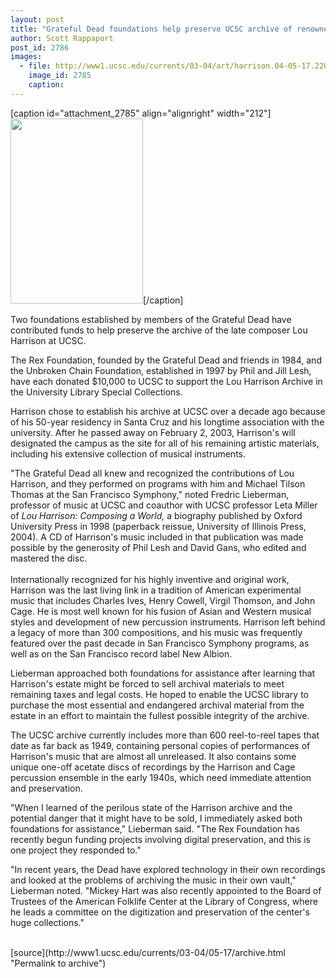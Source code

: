 ```yaml
---
layout: post
title: "Grateful Dead foundations help preserve UCSC archive of renowned composer Lou Harrison"
author: Scott Rappaport
post_id: 2786
images:
  - file: http://www1.ucsc.edu/currents/03-04/art/harrison.04-05-17.220.jpg
    image_id: 2785
    caption: 
---
```


[caption id="attachment_2785" align="alignright" width="212"]<a href="http://localhost/mysite/wp-content/uploads/2004/05/harrison.04-05-17.220.jpg"><img class="size-full wp-image-2785" src="http://localhost/mysite/wp-content/uploads/2004/05/harrison.04-05-17.220.jpg" alt="" width="212" height="296" /></a>[/caption]
<p>
  Two foundations established by members of the Grateful Dead have contributed funds to help preserve the archive of the late composer Lou Harrison at UCSC.<br>
</p>
<p>
  The Rex Foundation, founded by the Grateful Dead and friends in 1984, and the Unbroken Chain Foundation, established in 1997 by Phil and Jill Lesh, have each donated $10,000 to UCSC to support the Lou Harrison Archive in the University Library Special Collections.<br>
</p>
<p>
  Harrison chose to establish his archive at UCSC over a decade ago because of his 50-year residency in Santa Cruz and his longtime association with the university. After he passed away on February 2, 2003, Harrison's will designated the campus as the site for all of his remaining artistic materials, including his extensive collection of musical instruments.<br>
</p>
<p>
  "The Grateful Dead all knew and recognized the contributions of Lou Harrison, and they performed on programs with him and Michael Tilson Thomas at the San Francisco Symphony," noted Fredric Lieberman, professor of music at UCSC and coauthor with UCSC professor Leta Miller of <i>Lou Harrison: Composing a World,</i> a biography published by Oxford University Press in 1998 (paperback reissue, University of Illinois Press, 2004). A CD of Harrison's music included in that publication was made possible by the generosity of Phil Lesh and David Gans, who edited and mastered the disc.<br>
  <br>
  Internationally recognized for his highly inventive and original work, Harrison was the last living link in a tradition of American experimental music that includes Charles Ives, Henry Cowell, Virgil Thomson, and John Cage. He is most well known for his fusion of Asian and Western musical styles and development of new percussion instruments. Harrison left behind a legacy of more than 300 compositions, and his music was frequently featured over the past decade in San Francisco Symphony programs, as well as on the San Francisco record label New Albion.<br>
</p>
<p>
  Lieberman approached both foundations for assistance after learning that Harrison's estate might be forced to sell archival materials to meet remaining taxes and legal costs. He hoped to enable the UCSC library to purchase the most essential and endangered archival material from the estate in an effort to maintain the fullest possible integrity of the archive.<br>
</p>
<p>
  The UCSC archive currently includes more than 600 reel-to-reel tapes that date as far back as 1949, containing personal copies of performances of Harrison's music that are almost all unreleased. It also contains some unique one-off acetate discs of recordings by the Harrison and Cage percussion ensemble in the early 1940s, which need immediate attention and preservation.<br>
</p>
<p>
  "When I learned of the perilous state of the Harrison archive and the potential danger that it might have to be sold, I immediately asked both foundations for assistance," Lieberman said. "The Rex Foundation has recently begun funding projects involving digital preservation, and this is one project they responded to."<br>
</p>
<p>
  "In recent years, the Dead have explored technology in their own recordings and looked at the problems of archiving the music in their own vault," Lieberman noted. "Mickey Hart was also recently appointed to the Board of Trustees of the American Folklife Center at the Library of Congress, where he leads a committee on the digitization and preservation of the center's huge collections."<br>
  <br>
</p>
[source](http://www1.ucsc.edu/currents/03-04/05-17/archive.html "Permalink to archive")
